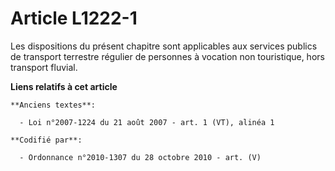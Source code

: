 # Article L1222-1

Les dispositions du présent chapitre sont applicables aux services publics de transport terrestre régulier de personnes à
vocation non touristique, hors transport fluvial.

**Liens relatifs à cet article**

	**Anciens textes**:

	  - Loi n°2007-1224 du 21 août 2007 - art. 1 (VT), alinéa 1

	**Codifié par**:

	  - Ordonnance n°2010-1307 du 28 octobre 2010 - art. (V)
